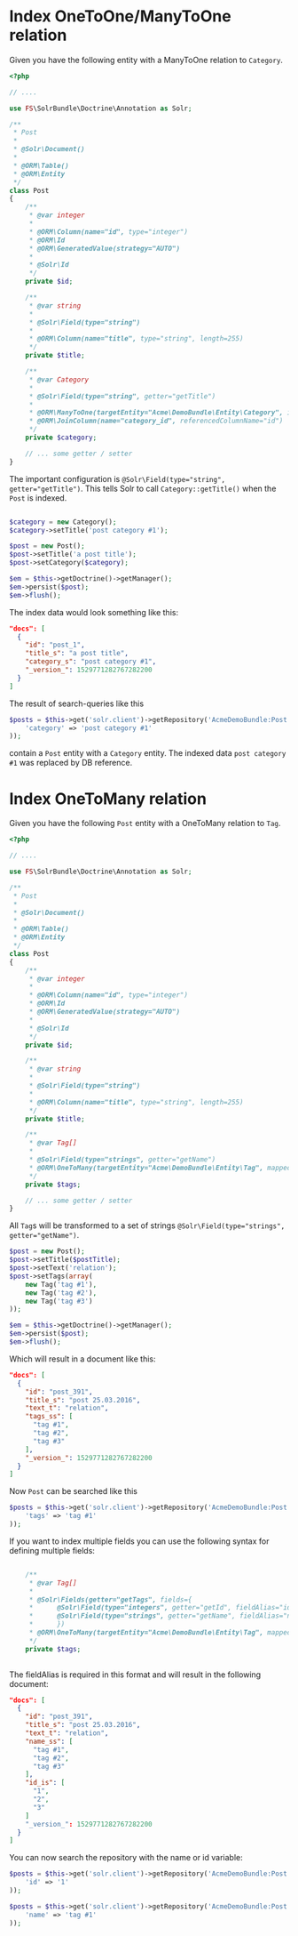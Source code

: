 # Index OneToOne/ManyToOne relation

Given you have the following entity with a ManyToOne relation to `Category`.

```php
<?php

// ....

use FS\SolrBundle\Doctrine\Annotation as Solr;

/**
 * Post
 *
 * @Solr\Document()
 *
 * @ORM\Table()
 * @ORM\Entity
 */
class Post
{
    /**
     * @var integer
     *
     * @ORM\Column(name="id", type="integer")
     * @ORM\Id
     * @ORM\GeneratedValue(strategy="AUTO")
     *
     * @Solr\Id
     */
    private $id;

    /**
     * @var string
     *
     * @Solr\Field(type="string")
     *
     * @ORM\Column(name="title", type="string", length=255)
     */
    private $title;

    /**
     * @var Category
     *
     * @Solr\Field(type="string", getter="getTitle")
     *
     * @ORM\ManyToOne(targetEntity="Acme\DemoBundle\Entity\Category", inversedBy="posts", cascade={"persist"})
     * @ORM\JoinColumn(name="category_id", referencedColumnName="id")
     */
    private $category;

    // ... some getter / setter
}
```

The important configuration is `@Solr\Field(type="string", getter="getTitle")`. This tells Solr to call `Category::getTitle()` when the `Post` is indexed.
 
```php

$category = new Category();
$category->setTitle('post category #1');

$post = new Post();
$post->setTitle('a post title');
$post->setCategory($category);

$em = $this->getDoctrine()->getManager();
$em->persist($post);
$em->flush();
```

The index data would look something like this:

```json
"docs": [
  {
    "id": "post_1",
    "title_s": "a post title",
    "category_s": "post category #1",
    "_version_": 1529771282767282200
  }
]
```

The result of search-queries like this 

```php
$posts = $this->get('solr.client')->getRepository('AcmeDemoBundle:Post')->findOneBy(array(
    'category' => 'post category #1'
));
```

contain a `Post` entity with a `Category` entity. The indexed data `post category #1` was replaced by DB reference.

# Index OneToMany relation

Given you have the following `Post` entity with a OneToMany relation to `Tag`.

```php
<?php

// ....

use FS\SolrBundle\Doctrine\Annotation as Solr;

/**
 * Post
 *
 * @Solr\Document()
 *
 * @ORM\Table()
 * @ORM\Entity
 */
class Post
{
    /**
     * @var integer
     *
     * @ORM\Column(name="id", type="integer")
     * @ORM\Id
     * @ORM\GeneratedValue(strategy="AUTO")
     *
     * @Solr\Id
     */
    private $id;

    /**
     * @var string
     *
     * @Solr\Field(type="string")
     *
     * @ORM\Column(name="title", type="string", length=255)
     */
    private $title;

    /**
     * @var Tag[]
     *
     * @Solr\Field(type="strings", getter="getName")
     * @ORM\OneToMany(targetEntity="Acme\DemoBundle\Entity\Tag", mappedBy="post", cascade={"persist"})
     */
    private $tags;

    // ... some getter / setter
}
```

All `Tag`s will be transformed to a set of strings `@Solr\Field(type="strings", getter="getName")`. 

```php
$post = new Post();
$post->setTitle($postTitle);
$post->setText('relation');
$post->setTags(array(
    new Tag('tag #1'),
    new Tag('tag #2'),
    new Tag('tag #3')
));

$em = $this->getDoctrine()->getManager();
$em->persist($post);
$em->flush();
```

Which will result in a document like this:

```json
"docs": [
  {
    "id": "post_391",
    "title_s": "post 25.03.2016",
    "text_t": "relation",
    "tags_ss": [
      "tag #1",
      "tag #2",
      "tag #3"
    ],
    "_version_": 1529771282767282200
  }
]
```

Now `Post` can be searched like this

```php
$posts = $this->get('solr.client')->getRepository('AcmeDemoBundle:Post')->findOneBy(array(
    'tags' => 'tag #1'
));
```
If you want to index multiple fields you can use the following syntax for defining multiple fields:

```php

    /**
     * @var Tag[]
     * 
     * @Solr\Fields(getter="getTags", fields={
     *      @Solr\Field(type="integers", getter="getId", fieldAlias="id"),
     *      @Solr\Field(type="strings", getter="getName", fieldAlias="name")
     *      })
     * @ORM\OneToMany(targetEntity="Acme\DemoBundle\Entity\Tag", mappedBy="post", cascade={"persist"})
     */
    private $tags;
        
```

The fieldAlias is required in this format and will result in the following document:

```json
"docs": [
  {
    "id": "post_391",
    "title_s": "post 25.03.2016",
    "text_t": "relation",
    "name_ss": [
      "tag #1",
      "tag #2",
      "tag #3"
    ],
    "id_is": [
      "1",
      "2",
      "3"
    ]
    "_version_": 1529771282767282200
  }
]
```

You can now search the repository with the name or id variable:

```php
$posts = $this->get('solr.client')->getRepository('AcmeDemoBundle:Post')->findOneBy(array(
    'id' => '1'
));

$posts = $this->get('solr.client')->getRepository('AcmeDemoBundle:Post')->findOneBy(array(
    'name' => 'tag #1'
));
```

        
